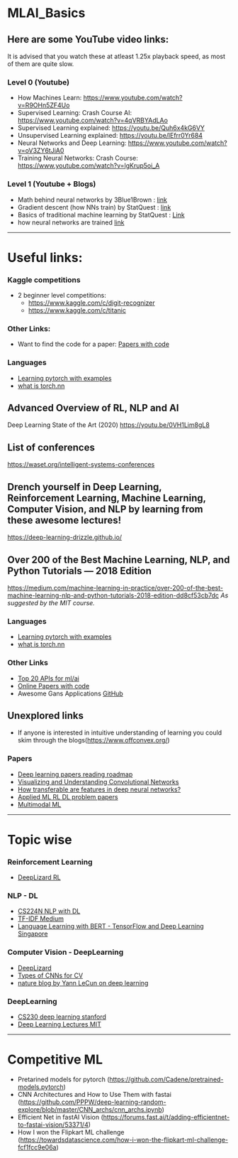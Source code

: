 # MLAI_Basics

## Here are some YouTube video links:
It is advised that you watch these at atleast 1.25x playback speed, as most of them are quite slow.

### Level 0 (Youtube)
- How Machines Learn: https://www.youtube.com/watch?v=R9OHn5ZF4Uo
- Supervised Learning: Crash Course AI: https://www.youtube.com/watch?v=4qVRBYAdLAo
- Supervised Learning explained: https://youtu.be/Quh6x4kG6VY
- Unsupervised Learning explained: https://youtu.be/lEfrr0Yr684
- Neural Networks and Deep Learning: https://www.youtube.com/watch?v=oV3ZY6tJiA0
- Training Neural Networks: Crash Course: https://www.youtube.com/watch?v=lgKrup5oi_A

### Level 1 (Youtube + Blogs)
- Math behind neural networks by 3Blue1Brown : [link](https://youtube.com/playlist?list=PLZHQObOWTQDNU6R1_67000Dx_ZCJB-3pi)
- Gradient descent (how NNs train) by StatQuest : [link](https://youtu.be/sDv4f4s2SB8)
- Basics of traditional machine learning by StatQuest : [Link](https://www.youtube.com/playlist?list=PLblh5JKOoLUICTaGLRoHQDuF_7q2GfuJF)
- how neural networks are trained [link](https://ml4a.github.io/ml4a/how_neural_networks_are_trained/)

-------------------------------------------------------------------------------------------------------------------------------

# Useful links:

### Kaggle competitions
- 2 beginner level competitions:
  - https://www.kaggle.com/c/digit-recognizer
  - https://www.kaggle.com/c/titanic

### Other Links:
- Want to find the code for a paper: [Papers with code](https://paperswithcode.com/)

### Languages
- [Learning pytorch with examples](https://pytorch.org/tutorials/beginner/pytorch_with_examples.html#)
- [what is torch.nn](https://pytorch.org/tutorials/beginner/nn_tutorial.html)

## Advanced Overview of RL, NLP and AI
Deep Learning State of the Art (2020)
https://youtu.be/0VH1Lim8gL8

## List of conferences
https://waset.org/intelligent-systems-conferences

## Drench yourself in Deep Learning, Reinforcement Learning, Machine Learning, Computer Vision, and NLP by learning from these awesome lectures!
https://deep-learning-drizzle.github.io/

## Over 200 of the Best Machine Learning, NLP, and Python Tutorials — 2018 Edition
https://medium.com/machine-learning-in-practice/over-200-of-the-best-machine-learning-nlp-and-python-tutorials-2018-edition-dd8cf53cb7dc
*As suggested by the MIT course.*

### Languages
- [Learning pytorch with examples](https://pytorch.org/tutorials/beginner/pytorch_with_examples.html#)
- [what is torch.nn](https://pytorch.org/tutorials/beginner/nn_tutorial.html#refactor-using-dataset)

### Other Links
- [Top 20 APIs for ml/ai](https://towardsdatascience.com/top-20-apis-you-should-know-in-ai-and-machine-learning-8e08515198b3)
- [Online Papers with code](https://paperswithcode.com/)
- Awesome Gans Applications [GitHub](https://github.com/nashory/gans-awesome-applications)

## Unexplored links
- If anyone is interested in intuitive understanding of learning you could skim through the blogs(https://www.offconvex.org/)

### Papers
- [Deep learning papers reading roadmap](https://github.com/floodsung/Deep-Learning-Papers-Reading-Roadmap)
- [Visualizing and Understanding Convolutional Networks](https://link.springer.com/content/pdf/10.1007%2F978-3-319-10590-1_53.pdf)
- [How transferable are features in deep neural networks?](http://papers.nips.cc/paper/5347-how-transferable-are-features-in-deep-n%E2%80%A6)
- [Applied ML RL DL problem papers](https://github.com/eugeneyan/applied-ml#reinforcement-learning)
- [Multimodal ML](https://github.com/pliang279/awesome-multimodal-ml)

--------------------------------------------------------------------------

Topic wise
==========

### Reinforcement Learning
- [DeepLizard RL](https://www.youtube.com/playlist?list=PLZbbT5o_s2xoWNVdDudn51XM8lOuZ_Njv)

### NLP - DL
- [CS224N NLP with DL](https://www.youtube.com/playlist?list=PLoROMvodv4rOhcuXMZkNm7j3fVwBBY42z)
- [TF-IDF Medium](https://towardsdatascience.com/tf-idf-for-document-ranking-from-scratch-in-python-on-real-world-dataset-796d339a4089)
- [Language Learning with BERT - TensorFlow and Deep Learning Singapore](https://www.youtube.com/watch?v=0EtD5ybnh_s)

### Computer Vision - DeepLearning
- [DeepLizard](https://www.youtube.com/playlist?list=PLZbbT5o_s2xq7LwI2y8_QtvuXZedL6tQU)
- [Types of CNNs for CV](https://www.frontiersin.org/articles/10.3389/frobt.2015.00036/full)
- [nature blog by Yann LeCun on deep learning](https://www.nature.com/articles/nature14539)

### DeepLearning
- [CS230 deep learning stanford](https://www.youtube.com/playlist?list=PLoROMvodv4rOABXSygHTsbvUz4G_YQhOb)
- [Deep Learning Lectures MIT](https://www.youtube.com/playlist?list=PLrAXtmErZgOeiKm4sgNOknGvNjby9efdf)

---------------------------------------------------------------------------

Competitive ML
==============

- Pretarined models for pytorch (https://github.com/Cadene/pretrained-models.pytorch)
- CNN Architectures and How to Use Them with fastai (https://github.com/PPPW/deep-learning-random-explore/blob/master/CNN_archs/cnn_archs.ipynb)
- Efficient Net in fastAI Vision (https://forums.fast.ai/t/adding-efficientnet-to-fastai-vision/53371/4)
- How I won the Flipkart ML challenge (https://towardsdatascience.com/how-i-won-the-flipkart-ml-challenge-fcf1fcc9e06a)

